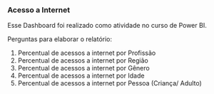 ### Acesso a Internet

Esse Dashboard foi realizado como atividade no curso de Power BI.


Perguntas para elaborar o relatório:
1. Percentual de acessos a internet por Profissão
2. Percentual de acessos a internet por Região
3. Percentual de acessos a internet por Gênero
4. Percentual de acessos a internet por Idade
5. Percentual de acessos a internet por Pessoa (Criança/ Adulto)